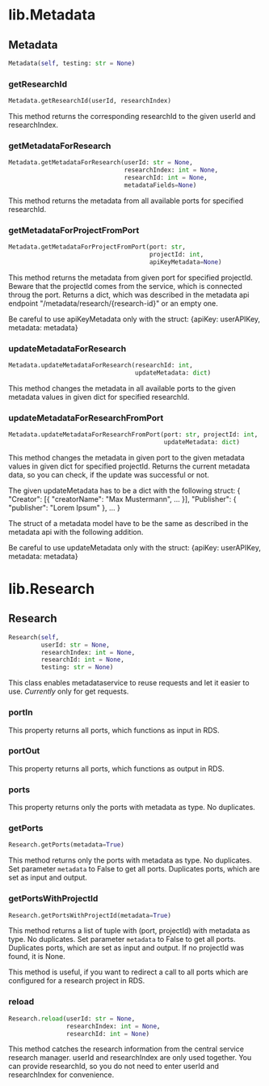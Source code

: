 
# lib.Metadata


## Metadata
```python
Metadata(self, testing: str = None)
```


### getResearchId
```python
Metadata.getResearchId(userId, researchIndex)
```

This method returns the corresponding researchId to the given userId and researchIndex.


### getMetadataForResearch
```python
Metadata.getMetadataForResearch(userId: str = None,
                                researchIndex: int = None,
                                researchId: int = None,
                                metadataFields=None)
```

This method returns the metadata from all available ports for specified researchId.


### getMetadataForProjectFromPort
```python
Metadata.getMetadataForProjectFromPort(port: str,
                                       projectId: int,
                                       apiKeyMetadata=None)
```

This method returns the metadata from given port for specified projectId.
Beware that the projectId comes from the service, which is connected throug the port.
Returns a dict, which was described in the metadata api endpoint "/metadata/research/{research-id}" or an empty one.

Be careful to use apiKeyMetadata only with the struct: {apiKey: userAPIKey, metadata: metadata}


### updateMetadataForResearch
```python
Metadata.updateMetadataForResearch(researchId: int,
                                   updateMetadata: dict)
```

This method changes the metadata in all available ports to the given metadata values in given dict for specified researchId.


### updateMetadataForResearchFromPort
```python
Metadata.updateMetadataForResearchFromPort(port: str, projectId: int,
                                           updateMetadata: dict)
```

This method changes the metadata in given port to the given metadata values in given dict for specified projectId.
Returns the current metadata data, so you can check, if the update was successful or not.

The given updateMetadata has to be a dict with the following struct:
{
    "Creator": [{
        "creatorName": "Max Mustermann",
        ...
    }],
    "Publisher": {
            "publisher": "Lorem Ipsum"
    },
    ...
}

The struct of a metadata model have to be the same as described in the metadata api with the following addition.

Be careful to use updateMetadata only with the struct: {apiKey: userAPIKey, metadata: metadata}


# lib.Research


## Research
```python
Research(self,
         userId: str = None,
         researchIndex: int = None,
         researchId: int = None,
         testing: str = None)
```

This class enables metadataservice to reuse requests and let it easier to use.
*Currently* only for get requests.


### portIn

This property returns all ports, which functions as input in RDS.


### portOut

This property returns all ports, which functions as output in RDS.


### ports

This property returns only the ports with metadata as type. No duplicates.


### getPorts
```python
Research.getPorts(metadata=True)
```

This method returns only the ports with metadata as type. No duplicates.
Set parameter `metadata` to False to get all ports. Duplicates ports, which are set as input and output.


### getPortsWithProjectId
```python
Research.getPortsWithProjectId(metadata=True)
```

This method returns a list of tuple with (port, projectId) with metadata as type. No duplicates.
Set parameter `metadata` to False to get all ports. Duplicates ports, which are set as input and output.
If no projectId was found, it is None.

This method is useful, if you want to redirect a call to all ports which are configured for a research project in RDS.


### reload
```python
Research.reload(userId: str = None,
                researchIndex: int = None,
                researchId: int = None)
```

This method catches the research information from the central service research manager.
userId and researchIndex are only used together. You can provide researchId,
so you do not need to enter userId and researchIndex for convenience.

